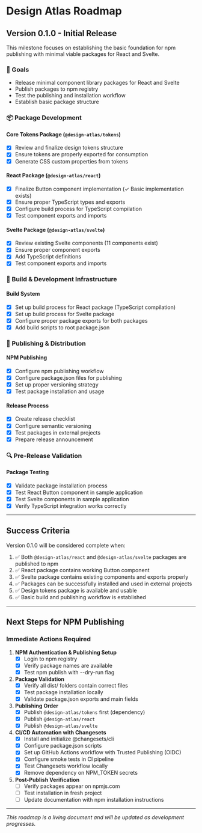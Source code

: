 # Design Atlas Roadmap

## Version 0.1.0 - Initial Release

This milestone focuses on establishing the basic foundation for npm publishing with minimal viable packages for React and Svelte.

### 🎯 Goals

- Release minimal component library packages for React and Svelte
- Publish packages to npm registry
- Test the publishing and installation workflow
- Establish basic package structure

### 📦 Package Development

#### Core Tokens Package (`@design-atlas/tokens`)

- [x] Review and finalize design tokens structure
- [x] Ensure tokens are properly exported for consumption
- [x] Generate CSS custom properties from tokens

#### React Package (`@design-atlas/react`)

- [x] Finalize Button component implementation (✓ Basic implementation exists)
- [x] Ensure proper TypeScript types and exports
- [x] Configure build process for TypeScript compilation
- [x] Test component exports and imports

#### Svelte Package (`@design-atlas/svelte`)

- [x] Review existing Svelte components (11 components exist)
- [x] Ensure proper component exports
- [x] Add TypeScript definitions
- [x] Test component exports and imports

### 🔧 Build & Development Infrastructure

#### Build System

- [x] Set up build process for React package (TypeScript compilation)
- [x] Set up build process for Svelte package
- [x] Configure proper package exports for both packages
- [x] Add build scripts to root package.json

### 🚀 Publishing & Distribution

#### NPM Publishing

- [x] Configure npm publishing workflow
- [x] Configure package.json files for publishing
- [x] Set up proper versioning strategy
- [x] Test package installation and usage

#### Release Process

- [x] Create release checklist
- [x] Configure semantic versioning
- [x] Test packages in external projects
- [x] Prepare release announcement

### 🔍 Pre-Release Validation

#### Package Testing

- [x] Validate package installation process
- [x] Test React Button component in sample application
- [x] Test Svelte components in sample application
- [x] Verify TypeScript integration works correctly

---

## Success Criteria

Version 0.1.0 will be considered complete when:

1. ✅ Both `@design-atlas/react` and `@design-atlas/svelte` packages are published to npm
2. ✅ React package contains working Button component
3. ✅ Svelte package contains existing components and exports properly
4. ✅ Packages can be successfully installed and used in external projects
5. ✅ Design tokens package is available and usable
6. ✅ Basic build and publishing workflow is established

---

## Next Steps for NPM Publishing

### Immediate Actions Required

1. **NPM Authentication & Publishing Setup**
   - [x] Login to npm registry
   - [x] Verify package names are available
   - [x] Test npm publish with --dry-run flag

2. **Package Validation**
   - [x] Verify all dist/ folders contain correct files
   - [x] Test package installation locally
   - [x] Validate package.json exports and main fields

3. **Publishing Order**
   - [x] Publish `@design-atlas/tokens` first (dependency)
   - [x] Publish `@design-atlas/react`
   - [x] Publish `@design-atlas/svelte`

4. **CI/CD Automation with Changesets**
   - [x] Install and initialize @changesets/cli
   - [x] Configure package.json scripts
   - [x] Set up GitHub Actions workflow with Trusted Publishing (OIDC)
   - [x] Configure smoke tests in CI pipeline
   - [x] Test Changesets workflow locally
   - [x] Remove dependency on NPM_TOKEN secrets

4. **Post-Publish Verification**
   - [ ] Verify packages appear on npmjs.com
   - [ ] Test installation in fresh project
   - [ ] Update documentation with npm installation instructions

---

*This roadmap is a living document and will be updated as development progresses.*
